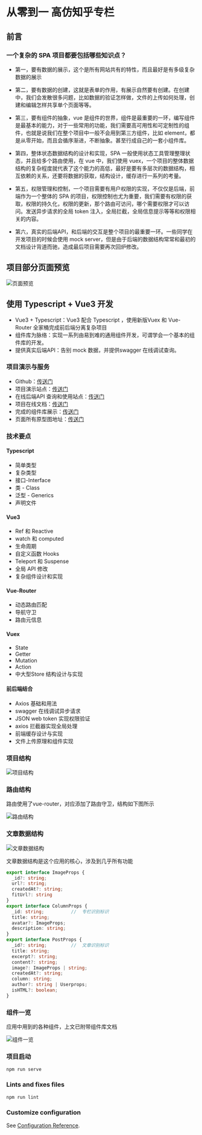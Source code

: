 # 从零到一 高仿知乎专栏

## 前言

### 一个复杂的 SPA 项目都要包括哪些知识点？

- 第一，要有数据的展示，这个是所有网站共有的特性，而且最好是有多级复杂数据的展示

- 第二，要有数据的创建，这就是表单的作用，有展示自然要有创建。在创建中，我们会发散很多问题，比如数据的验证怎样做，文件的上传如何处理，创建和编辑怎样共享单个页面等等。

- 第三，要有组件的抽象，vue 是组件的世界，组件是最重要的一环，编写组件是最基本的能力，对于一些常用的功能，我们需要高可用性和可定制性的组件，也就是说我们在整个项目中一般不会用到第三方组件，比如 element，都是从零开始，而且会循序渐进，不断抽象。甚至行成自己的一套小组件库。

- 第四，整体状态数据结构的设计和实现，SPA 一般使用状态工具管理整理状态，并且给多个路由使用，在 vue 中，我们使用 vuex，一个项目的整体数据结构的复杂程度就代表了这个能力的高低，最好是要有多层次的数据结构，相互依赖的关系，还要将数据的获取，结构设计，缓存进行一系列的考量。

- 第五，权限管理和控制，一个项目需要有用户权限的实现，不仅仅是后端，前端作为一个整体的 SPA 的项目，权限控制也尤为重要，我们需要有权限的获取，权限的持久化，权限的更新，那个路由可访问，哪个需要权限才可以访问。发送异步请求的全局 token 注入，全局拦截，全局信息提示等等和权限相关的内容。

- 第六，真实的后端API，和后端的交互是整个项目的最重要一环。一些同学在开发项目的时候会使用 mock server，但是由于后端的数据结构常常和最初的文档设计背道而驰，造成最后项目需要再次回炉修改。

## 项目部分页面预览

![页面预览](https://github.com/liuyunhe/zheye-app/blob/master/src/assets/5.png)

## 使用 Typescript + Vue3 开发

- Vue3 + Typescript：Vue3 配合 Typescript ，使用新版Vuex 和 Vue-Router 全家桶完成前后端分离复杂项目
- 组件库为脉络：实现一系列由易到难的通用组件开发，可谓学会一个基本的组件库的开发。
- 提供真实后端API：告别 mock 数据，并提供swagger 在线调试查询。

### 项目演示与服务

- Github：[传送门](https://github.com/liuyunhe/zheye-app)
- 项目演示站点：[传送门](http://zhihu.vikingship.xyz/)
- 在线后端API 查询和使用站点：[传送门](http://api.vikingship.xyz/)
- 项目在线文档：[传送门](http://docs.vikingship.xyz/)
- 完成的组件库展示：[传送门](http://showcase.vikingship.xyz/)
- 页面所有原型图地址：[传送门](https://whimsical.com/Djb2TcWsLTPeapFdM3NaX)

### 技术要点

#### Typescript

- 简单类型
- 复杂类型
- 接口-Interface
- 类 - Class
- 泛型 - Generics
- 声明文件

#### Vue3

- Ref 和 Reactive
- watch 和 computed
- 生命周期
- 自定义函数 Hooks
- Teleport 和 Suspense
- 全局 API 修改
- 复杂组件设计和实现

#### Vue-Router

- 动态路由匹配
- 导航守卫
- 路由元信息

#### Vuex

- State
- Getter
- Mutation
- Action
- 中大型Store 结构设计与实现

#### 前后端结合

- Axios 基础和用法
- swagger 在线调试异步请求
- JSON web token 实现权限验证
- axios 拦截器实现全局处理
- 前端缓存设计与实现
- 文件上传原理和组件实现

### 项目结构

![项目结构](https://github.com/liuyunhe/zheye-app/blob/master/src/assets/1.png)

### 路由结构

路由使用了vue-router，对应添加了路由守卫，结构如下图所示

![路由结构](https://github.com/liuyunhe/zheye-app/blob/master/src/assets/2.png)

### 文章数据结构

![文章数据结构](https://github.com/liuyunhe/zheye-app/blob/master/src/assets/3.png)

文章数据结构是这个应用的核心，涉及到几乎所有功能

```ts
export interface ImageProps {
  _id?: string;
  url?: string;
  createdAt?: string;
  fitUrl?: string
}
export interface ColumnProps {
  _id: string;          //  专栏识别标识
  title: string;
  avatar?: ImageProps;
  description: string;
}
export interface PostProps {
  _id?: string;         //  文章识别标识
  title: string;
  excerpt?: string;
  content?: string;
  image?: ImageProps | string;
  createdAt?: string;
  column: string;
  author?: string | Userprops;
  isHTML?: boolean;
}
```

### 组件一览

应用中用到的各种组件，上文已附带组件库文档

![组件一览](https://github.com/liuyunhe/zheye-app/blob/master/src/assets/4.png)

### 项目启动

```
npm run serve
```

### Lints and fixes files
```
npm run lint
```

### Customize configuration
See [Configuration Reference](https://cli.vuejs.org/config/).
